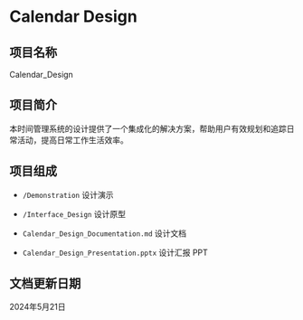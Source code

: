 # Calendar Design

## 项目名称

Calendar_Design

## 项目简介

本时间管理系统的设计提供了一个集成化的解决方案，帮助用户有效规划和追踪日常活动，提高日常工作生活效率。

## 项目组成

* `/Demonstration`
设计演示

* `/Interface_Design`
设计原型

* `Calendar_Design_Documentation.md`
设计文档

* `Calendar_Design_Presentation.pptx`
设计汇报 PPT

## 文档更新日期

2024年5月21日